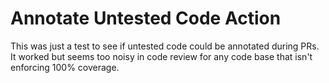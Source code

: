 # Annotate Untested Code Action

This was just a test to see if untested code could be annotated during PRs.  It worked but seems too noisy in code
review for any code base that isn't enforcing 100% coverage.
